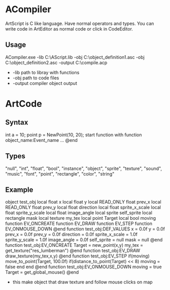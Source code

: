 # ACompiler
ArtScript is C like language. Have normal operators and types. You can write code in ArtEditor as normal code or click in CodeEditor.
## Usage
ACompiler.exe -lib C:\\AScript.lib -obj C:\\object_definition1.asc  -obj C:\\object_definition2.asc -output C:\\compile.acp
* -lib path to libray with functions
* -obj path to code files
* -output compiler object output

# ArtCode
## Syntax
int a = 10;
point p = NewPoint(10, 20);
start function with function object_name:Event_name
...
@end
## Types
"null", "int", "float", "bool", "instance", "object", "sprite", "texture", "sound", "music", "font", "point", "rectangle", "color", "string"
## Example
object test_obj
local float x
local float y
local READ_ONLY float prev_x
local READ_ONLY float prev_y
local float direction
local float sprite_x_scale
local float sprite_y_scale
local float image_angle
local sprite self_sprite
local rectangle mask
local texture my_tex
local point Target
local bool moving
function EV_ONCREATE
function EV_DRAW
function EV_STEP
function EV_ONMOUSE_DOWN
@end
function test_obj:DEF_VALUES
x = 0.0f
y = 0.0f
prev_x = 0.0f
prev_y = 0.0f
direction = 0.0f
sprite_x_scale = 1.0f
sprite_y_scale = 1.0f
image_angle = 0.0f
self_sprite = null
mask = null
@end
function test_obj:EV_ONCREATE
	Target = new_point(x,y)
	my_tex = get_texture("res_lumberman")
@end
function test_obj:EV_DRAW
draw_texture(my_tex,x,y)
@end
function test_obj:EV_STEP
	if(moving)
		move_to_point(Target, 100.0f)
		if(distance_to_point(Target) << 8)
			moving = false
		end
	end
@end
function test_obj:EV_ONMOUSE_DOWN
	moving = true
	Target = get_global_mouse()
@end
 - this make object that draw texture and follow mouse clicks on map
 
